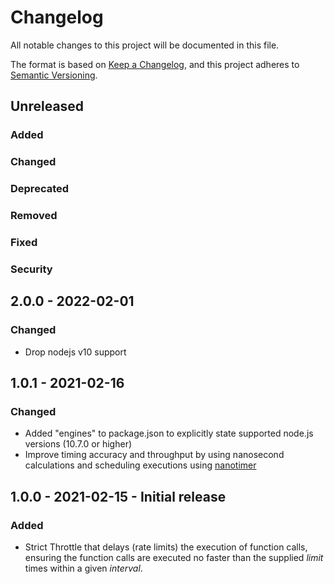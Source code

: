 # Changelog
All notable changes to this project will be documented in this file.

The format is based on [Keep a Changelog](https://keepachangelog.com/en/1.0.0/),
and this project adheres to [Semantic Versioning](https://semver.org/spec/v2.0.0.html).

## Unreleased
### Added
### Changed
### Deprecated
### Removed
### Fixed
### Security

## 2.0.0 - 2022-02-01
### Changed
- Drop nodejs v10 support

## 1.0.1 - 2021-02-16
### Changed
- Added "engines" to package.json to explicitly state supported node.js versions (10.7.0 or higher)
- Improve timing accuracy and throughput by using nanosecond calculations and scheduling executions using [nanotimer](https://github.com/Krb686/nanotimer)

## 1.0.0 - 2021-02-15 - Initial release
### Added
- Strict Throttle that delays (rate limits) the execution of function calls, ensuring the function calls are executed
  no faster than the supplied *limit* times within a given *interval*. 